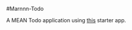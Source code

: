 #Marnnn-Todo
<p>A MEAN Todo application using <a href="https://github.com/AngularClass/angular2-webpack-starter">this</a> starter app.<p>